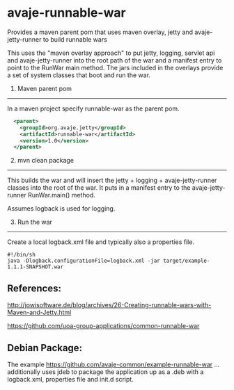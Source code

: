 avaje-runnable-war
==================

Provides a maven parent pom that uses maven overlay, jetty and avaje-jetty-runner to build runnable wars 


This uses the "maven overlay approach" to put jetty, logging, servlet api and avaje-jetty-runner
into the root path of the war and a manifest entry to point to the RunWar main method. The jars 
included in the overlays provide a set of system classes that boot and run the war.
   

1. Maven parent pom
-------------------
In a maven project specify runnable-war as the parent pom.


```xml
  <parent>
    <groupId>org.avaje.jetty</groupId>
    <artifactId>runnable-war</artifactId>
    <version>1.0</version>
  </parent>
```  

2. mvn clean package
-------------------
This builds the war and will insert the jetty + logging + avaje-jetty-runner classes into the root of the war.
It puts in a manifest entry to the avaje-jetty-runner RunWar.main() method.

Assumes logback is used for logging.


3. Run the war
--------------
Create a local logback.xml file and typically also a properties file.
```bsh
#!/bin/sh
java -Dlogback.configurationFile=logback.xml -jar target/example-1.1.1-SNAPSHOT.war

```

References:
-----------
http://jowisoftware.de/blog/archives/26-Creating-runnable-wars-with-Maven-and-Jetty.html

https://github.com/uoa-group-applications/common-runnable-war

Debian Package:
---------------
The example https://github.com/avaje-common/example-runnable-war ... additionally uses jdeb to package the application up as a .deb with a logback.xml, properties file and init.d script.


